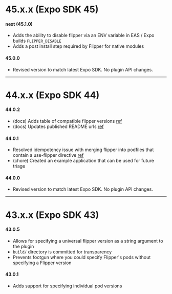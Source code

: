 # 45.x.x (Expo SDK 45)

#### next (45.1.0)

- Adds the ability to disable flipper via an ENV variable in EAS / Expo builds `FLIPPER_DISABLE`
- Adds a post install step required by Flipper for native modules

#### 45.0.0

- Revised version to match latest Expo SDK. No plugin API changes.

---

# 44.x.x (Expo SDK 44)

#### 44.0.2

- (docs) Adds table of compatible flipper versions [ref](https://github.com/jakobo/expo-community-flipper/issues/6)
- (docs) Updates published README urls [ref](https://github.com/jakobo/expo-community-flipper/issues/5)

#### 44.0.1

- Resolved idempotency issue with merging flipper into podfiles that contain a use-flipper directive [ref](https://github.com/jakobo/expo-community-flipper/issues/3)
- (chore) Created an example application that can be used for future triage

#### 44.0.0

- Revised version to match latest Expo SDK. No plugin API changes.

---

# 43.x.x (Expo SDK 43)

#### 43.0.5

- Allows for specifying a universal flipper version as a string argument to the plugin
- `build/` directory is committed for transparency
- Prevents footgun where you could specify Flipper's pods without specifying a Flipper version

#### 43.0.1

- Adds support for specifying individual pod versions

